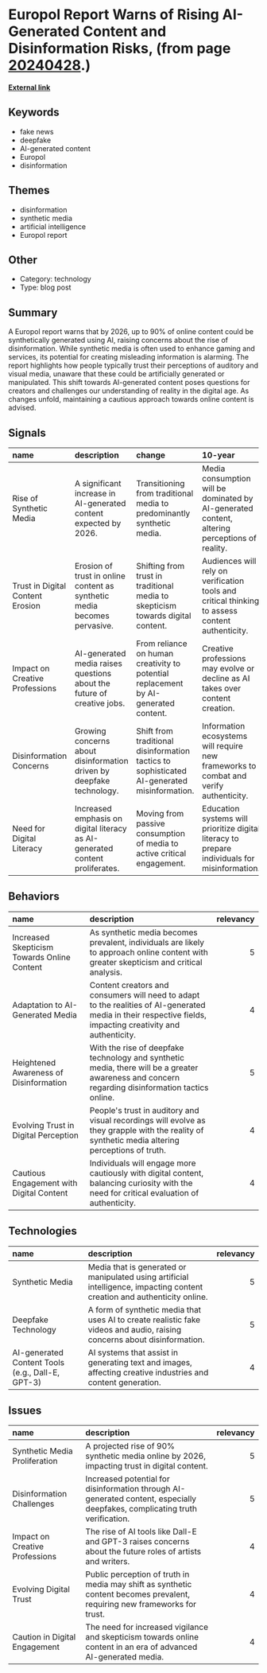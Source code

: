 # __Europol Report Warns of Rising AI-Generated Content and Disinformation Risks__, (from page [20240428](https://kghosh.substack.com/p/20240428).)

__[External link](https://futurism.com/the-byte/experts-90-online-content-ai-generated?utm_source=substack&utm_medium=email)__



## Keywords

* fake news
* deepfake
* AI-generated content
* Europol
* disinformation

## Themes

* disinformation
* synthetic media
* artificial intelligence
* Europol report

## Other

* Category: technology
* Type: blog post

## Summary

A Europol report warns that by 2026, up to 90% of online content could be synthetically generated using AI, raising concerns about the rise of disinformation. While synthetic media is often used to enhance gaming and services, its potential for creating misleading information is alarming. The report highlights how people typically trust their perceptions of auditory and visual media, unaware that these could be artificially generated or manipulated. This shift towards AI-generated content poses questions for creators and challenges our understanding of reality in the digital age. As changes unfold, maintaining a cautious approach towards online content is advised.

## Signals

| name                             | description                                                                  | change                                                                                      | 10-year                                                                                         | driving-force                                                                      |   relevancy |
|:---------------------------------|:-----------------------------------------------------------------------------|:--------------------------------------------------------------------------------------------|:------------------------------------------------------------------------------------------------|:-----------------------------------------------------------------------------------|------------:|
| Rise of Synthetic Media          | A significant increase in AI-generated content expected by 2026.             | Transitioning from traditional media to predominantly synthetic media.                      | Media consumption will be dominated by AI-generated content, altering perceptions of reality.   | Advancements in AI technology enabling the creation of realistic synthetic media.  |           5 |
| Trust in Digital Content Erosion | Erosion of trust in online content as synthetic media becomes pervasive.     | Shifting from trust in traditional media to skepticism towards digital content.             | Audiences will rely on verification tools and critical thinking to assess content authenticity. | Increased awareness of misinformation and the capabilities of synthetic media.     |           4 |
| Impact on Creative Professions   | AI-generated media raises questions about the future of creative jobs.       | From reliance on human creativity to potential replacement by AI-generated content.         | Creative professions may evolve or decline as AI takes over content creation.                   | The efficiency and cost-effectiveness of AI in generating content.                 |           4 |
| Disinformation Concerns          | Growing concerns about disinformation driven by deepfake technology.         | Shift from traditional disinformation tactics to sophisticated AI-generated misinformation. | Information ecosystems will require new frameworks to combat and verify authenticity.           | The ongoing battle against misinformation and the need for public awareness.       |           5 |
| Need for Digital Literacy        | Increased emphasis on digital literacy as AI-generated content proliferates. | Moving from passive consumption of media to active critical engagement.                     | Education systems will prioritize digital literacy to prepare individuals for misinformation.   | The necessity for individuals to navigate a complex digital landscape effectively. |           4 |

## Behaviors

| name                                        | description                                                                                                                                                 |   relevancy |
|:--------------------------------------------|:------------------------------------------------------------------------------------------------------------------------------------------------------------|------------:|
| Increased Skepticism Towards Online Content | As synthetic media becomes prevalent, individuals are likely to approach online content with greater skepticism and critical analysis.                      |           5 |
| Adaptation to AI-Generated Media            | Content creators and consumers will need to adapt to the realities of AI-generated media in their respective fields, impacting creativity and authenticity. |           4 |
| Heightened Awareness of Disinformation      | With the rise of deepfake technology and synthetic media, there will be a greater awareness and concern regarding disinformation tactics online.            |           5 |
| Evolving Trust in Digital Perception        | People's trust in auditory and visual recordings will evolve as they grapple with the reality of synthetic media altering perceptions of truth.             |           4 |
| Cautious Engagement with Digital Content    | Individuals will engage more cautiously with digital content, balancing curiosity with the need for critical evaluation of authenticity.                    |           4 |

## Technologies

| name                                             | description                                                                                                               |   relevancy |
|:-------------------------------------------------|:--------------------------------------------------------------------------------------------------------------------------|------------:|
| Synthetic Media                                  | Media that is generated or manipulated using artificial intelligence, impacting content creation and authenticity online. |           5 |
| Deepfake Technology                              | A form of synthetic media that uses AI to create realistic fake videos and audio, raising concerns about disinformation.  |           5 |
| AI-generated Content Tools (e.g., Dall-E, GPT-3) | AI systems that assist in generating text and images, affecting creative industries and content generation.               |           4 |

## Issues

| name                           | description                                                                                                                 |   relevancy |
|:-------------------------------|:----------------------------------------------------------------------------------------------------------------------------|------------:|
| Synthetic Media Proliferation  | A projected rise of 90% synthetic media online by 2026, impacting trust in digital content.                                 |           5 |
| Disinformation Challenges      | Increased potential for disinformation through AI-generated content, especially deepfakes, complicating truth verification. |           5 |
| Impact on Creative Professions | The rise of AI tools like Dall-E and GPT-3 raises concerns about the future roles of artists and writers.                   |           4 |
| Evolving Digital Trust         | Public perception of truth in media may shift as synthetic content becomes prevalent, requiring new frameworks for trust.   |           4 |
| Caution in Digital Engagement  | The need for increased vigilance and skepticism towards online content in an era of advanced AI-generated media.            |           4 |